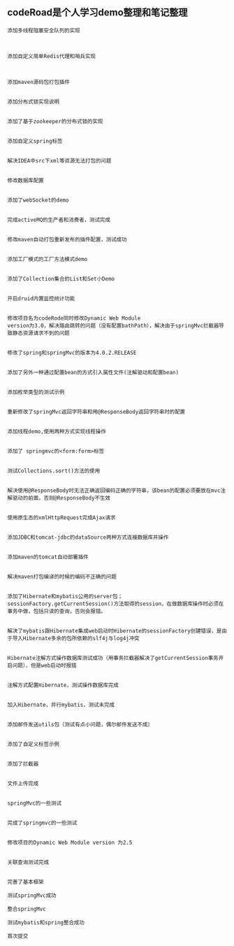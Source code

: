 ## codeRoad是个人学习demo整理和笔记整理


    添加多线程阻塞安全队列的实现



    添加自定义简单Redis代理和哨兵实现



    添加maven源码包打包插件


    添加分布式锁实现说明


    添加了基于zookeeper的分布式锁的实现


    添加自定义spring标签


    解决IDEA中src下xml等资源无法打包的问题


    修改数据库配置


    添加了webSocket的demo


    完成activeMQ的生产者和消费者，测试完成


    修改maven自动打包重新发布的插件配置，测试成功


    添加工厂模式的工厂方法模式demo


    添加了Collection集合的List和Set小Demo


    开启druid内置监控统计功能


    修改项目名为codeRode同时修改Dynamic Web Module
    version为3.0，解决路由跳转的问题（没有配置bathPath），解决由于springMvc拦截器导致静态资源请求不到的问题


    修改了spring和springMvc的版本为4.0.2.RELEASE


    添加了另外一种通过配置bean的方式引入属性文件(注解驱动和配置bean)


    添加枚举类型的测试示例


    重新修改了springMvc返回字符串和用@ResponseBody返回字符串时的配置


    添加线程demo,使用两种方式实现线程操作


    添加了 springmvc的<form:form>标签


    测试Collections.sort()方法的使用


    解决使用@ResponseBody时无法正确返回编码正确的字符串，该bean的配置必须要放在mvc注解驱动的前面，否则@ResponseBody不生效


    使用原生态的xmlHttpRequest完成Ajax请求


    添加JDBC和tomcat-jdbc的dataSource两种方式连接数据库并操作


    添加maven的tomcat自动部署插件


    解决maven打包编译的时候的编码不正确的问题


    添加了Hibernate和mybatis公用的server包；sessionFactory.getCurrentSession()方法取得的session，在做数据库操作时必须在事务中做，包括只读的查询，否则会报错。


    解决了mybatis跟Hibernate集成web启动时Hibernate的sessionFactory创建错误，是由于导入Hibernate多余的包所依赖的slf4j与log4j冲突


    Hibernate注解方式操作数据库测试成功（用事务拦截器解决了getCurrentSession事务开启问题），但是web启动时报错


    注解方式配置Hibernate，测试操作数据库完成


    加入Hibernate，并行mybatis，测试未完成


    添加邮件发送utils包（测试有点小问题，偶尔邮件发送不成）


    添加了自定义标签示例


    添加了拦截器


    文件上传完成


    springMvc的一些测试


    完成了springmvc的一些测试


    修改项目的Dynamic Web Module version 为2.5


    关联查询测试完成


    完善了基本框架

    测试springMvc成功

    整合springMvc

    测试mybatis和spring整合成功

    首次提交

